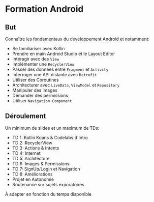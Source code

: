 # Formation Android

## But

Connaître les fondamentaux du développement Android et notamment:

- Se familiariser avec Kotlin
- Prendre en main Android Studio et le Layout Editor
- Intéragir avec des `View`
- Implémenter une `RecyclerView`
- Passer des données entre `Fragment` et `Activity`
- Intérroger une API distante avec `Retrofit`
- Utiliser des Coroutines
- Architecturer avec `LiveData`, `ViewModel` et `Repository`
- Manipuler des images
- Demander des permissions
- Utiliser `Navigation Component`

## Déroulement

Un minimum de slides et un maximum de TDs:

- TD 1: Kotlin Koans & Codelabs d'Intro
- TD 2: RecyclerView
- TD 3: Actions & Intents
- TD 4: Internet
- TD 5: Architecture
- TD 6: Images & Permissions
- TD 7: SignUp/Login et Navigation
- TD 8: Améliorations
- Projet en Autonomie
- Soutenance sur sujets exporatoires

À adapter en fonction du temps disponible
